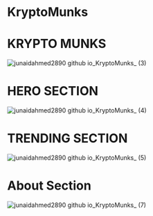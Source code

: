 # KryptoMunks

# KRYPTO MUNKS 

![junaidahmed2890 github io_KryptoMunks_ (3)](https://user-images.githubusercontent.com/40075569/207024025-67896d87-7765-4f7c-8d90-7974b75a67a6.png)

# HERO SECTION
![junaidahmed2890 github io_KryptoMunks_ (4)](https://user-images.githubusercontent.com/40075569/207024071-22f28b83-ee8f-4e8e-8ae5-ba6072bd4771.png)


# TRENDING SECTION
![junaidahmed2890 github io_KryptoMunks_ (5)](https://user-images.githubusercontent.com/40075569/207024093-a66e82be-73ab-4dcd-b153-82489a04975e.png)

# About Section
![junaidahmed2890 github io_KryptoMunks_ (7)](https://user-images.githubusercontent.com/40075569/207024142-91316c54-4006-487f-bf12-72814d65036a.png)
